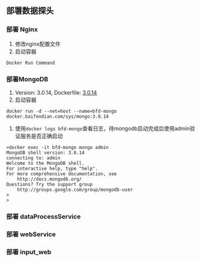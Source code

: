 ## 部署数据探头

### 部署 Nginx
1. 修改nginx配置文件
1. 启动容器
```
Docker Run Command
```

### 部署MongoDB
1. Version: 3.0.14, Dockerfile: [3.0.14](https://github.com/docker-library/mongo/blob/b37a4891feffeafb77febd2833d96b59cf28d6a8/3.0/Dockerfile)
1. 启动容器
```
docker run -d --net=host --name=bfd-mongo docker.baifendian.com/sys/mongo:3.0.14
```
1. 使用`docker logs bfd-mongo`查看日志，待mongodb启动完成后使用admin验证服务是否正确启动
```
>docker exec -it bfd-mongo mongo admin
MongoDB shell version: 3.0.14
connecting to: admin
Welcome to the MongoDB shell.
For interactive help, type "help".
For more comprehensive documentation, see
	http://docs.mongodb.org/
Questions? Try the support group
	http://groups.google.com/group/mongodb-user
>
>
```

### 部署 dataProcessService
### 部署 webService
### 部署 input_web
